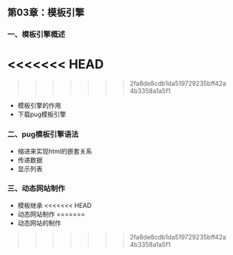 ## 第03章：模板引擎

### 一、模板引擎概述
<<<<<<< HEAD
=======

>>>>>>> 2fa8de8cdb1da519729235bff42a4b3358a1a5f1
* 模板引擎的作用
* 下载pug模板引擎

### 二、pug模板引擎语法
* 缩进来实现html的嵌套关系
* 传递数据
* 显示列表

### 三、动态网站制作
* 模板继承
<<<<<<< HEAD
* 动态网站制作
=======
* 动态网站的制作
>>>>>>> 2fa8de8cdb1da519729235bff42a4b3358a1a5f1
